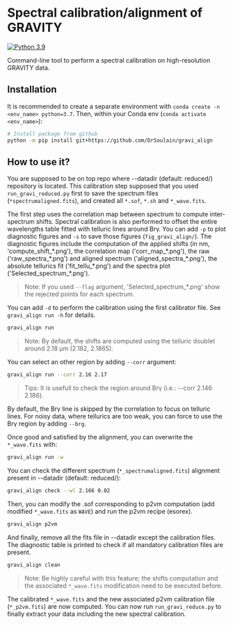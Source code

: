 # Spectral calibration/alignment of GRAVITY

[![Python 3.9](https://img.shields.io/pypi/pyversions/amical)](https://www.python.org/downloads/release/python-370/)

Command-line tool to perform a spectral calibration on high-resolution GRAVITY
data.

## Installation

It is recommended to create a separate environment with `conda create -n
<env_name> python=3.7`.
Then, within your Conda env (`conda activate <env_name>`):

```bash
# Install package from github
python -m pip install git+https://github.com/DrSoulain/gravi_align
```

## How to use it?

You are supposed to be on top repo where --datadir (default: reduced/)
repository is located. This calibration step supposed that you used
`run_gravi_reduced.py` first to save the spectrum files
(`*spectrumaligned.fits`), and created all `*.sof`, `*.sh` and `*_wave.fits`.

The first step uses the correlation map between spectrum to compute
inter-spectrum shifts. Spectral calibration is also performed to offset the entire
wavelengths table fitted with telluric lines around Brγ. You can add `-p` to plot diagnostic
figures and `-s` to save those figures (`fig_gravi_align/`). The diagnostic
figures include the computation of the applied shifts (in nm, 'compute_shift_\*.png'), the correlation
map ('corr_map_\*.png'), the raw ('raw_spectra_\*.png') and aligned spectrum ('aligned_spectra_\*.png'), the absolute
tellurics fit ('fit_tellu_\*.png') and the spectra plot
('Selected_spectrum_*.png'). 

> Note: If you used `--flag` argument,
'Selected_spectrum_*.png' show the rejected points for each spectrum.

You can add `-d`
to perform the calibration using the first calibrator file. See `gravi_align
run -h` for details.

```bash
gravi_align run
```

> Note: By default, the shifts are computed using the telluric doublet around 2.18 µm (2.182, 2.1865).

You can select an other region by adding `--corr` argument:

```bash
gravi_align run --corr 2.16 2.17
```

> Tips: It is usefull to check the region around Brγ (i.e.: --corr 2.146 2.186).

By default, the Brγ line is skipped by the correlation to focus on telluric lines. For noisy data, where tellurics are too weak, you can
force to use the Brγ region by adding `--brg`.


Once good and satisfied by the alignment, you can overwrite the `*_wave.fits` with:

```bash
gravi_align run -w
```

You can check the different spectrum (`*_spectrumaligned.fits`) alignment
present in --datadir (default: reduced/):

```bash
gravi_align check --wl 2.166 0.02
```


Then, you can modify the .sof corresponding to p2vm computation (add modified
`*_wave.fits` as `WAVE`) and run the p2vm recipe (esorex).

```bash
gravi_align p2vm
```

And finally, remove all the fits file in --datadir except the calibration files.
The diagnostic table is printed to check if all mandatory calibration files are present.

```bash
gravi_align clean
```

> Note: Be highly careful with this feature; the shifts computation and the
> associated `*_wave.fits` modification need to be executed before.

The calibrated `*_wave.fits` and the new associated p2vm calibration file
(`*_p2vm.fits`) are
now computed. You can now run `run_gravi_reduce.py` to finally extract your
data including the new spectral calibration.
